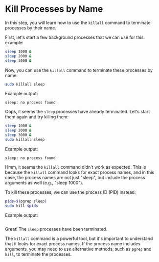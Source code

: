 # Kill Processes by Name

In this step, you will learn how to use the `killall` command to terminate processes by their name.

First, let's start a few background processes that we can use for this example:

```bash
sleep 1000 &
sleep 2000 &
sleep 3000 &
```

Now, you can use the `killall` command to terminate these processes by name:

```bash
sudo killall sleep
```

Example output:

```
sleep: no process found
```

Oops, it seems the `sleep` processes have already terminated. Let's start them again and try killing them:

```bash
sleep 1000 &
sleep 2000 &
sleep 3000 &
sudo killall sleep
```

Example output:

```
sleep: no process found
```

Hmm, it seems the `killall` command didn't work as expected. This is because the `killall` command looks for exact process names, and in this case, the process names are not just "sleep", but include the process arguments as well (e.g., "sleep 1000").

To kill these processes, we can use the process ID (PID) instead:

```bash
pids=$(pgrep sleep)
sudo kill $pids
```

Example output:

```

```

Great! The `sleep` processes have been terminated.

The `killall` command is a powerful tool, but it's important to understand that it looks for exact process names. If the process name includes arguments, you may need to use alternative methods, such as `pgrep` and `kill`, to terminate the processes.
